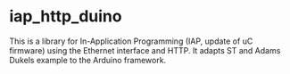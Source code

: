 # iap_http_duino
This is a library for In-Application Programming (IAP, update of uC firmware) using the Ethernet interface and HTTP.     It adapts ST and Adams Dukels example to the Arduino framework.
